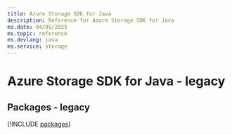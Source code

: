 ```yaml
---
title: Azure Storage SDK for Java
description: Reference for Azure Storage SDK for Java
ms.date: 04/05/2025
ms.topic: reference
ms.devlang: java
ms.service: storage
---
```

# Azure Storage SDK for Java - legacy
## Packages - legacy
[!INCLUDE [packages](storage-index.md)]